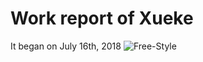 # Work report of Xueke
It began on July 16th, 2018
![Free-Style](https://github.com/duanweixiang/Private/blob/master/Xueke/Pictures/IMG_20180629_204342_HHT.jpg)
